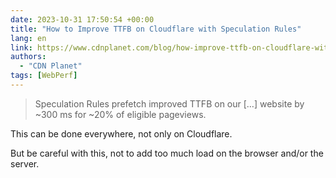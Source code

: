 ```yaml
---
date: 2023-10-31 17:50:54 +00:00
title: "How to Improve TTFB on Cloudflare with Speculation Rules"
lang: en
link: https://www.cdnplanet.com/blog/how-improve-ttfb-on-cloudflare-with-speculation-rules/
authors:
  - "CDN Planet"
tags: [WebPerf]
---
```


> Speculation Rules prefetch improved TTFB on our […] website by ~300 ms for ~20% of eligible pageviews.

This can be done everywhere, not only on Cloudflare.

But be careful with this, not to add too much load on the browser and/or the server.
